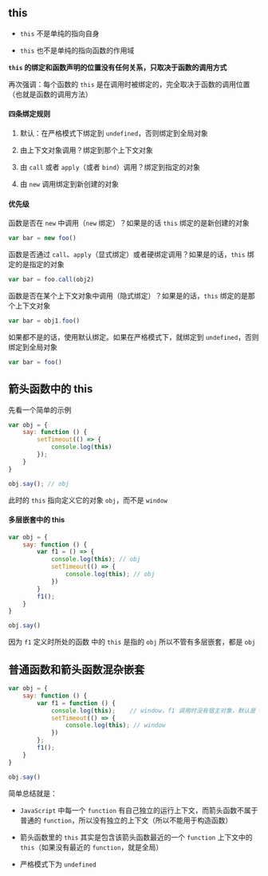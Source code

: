 ## this 

* ```this``` 不是单纯的指向自身

* ```this``` 也不是单纯的指向函数的作用域

**```this``` 的绑定和函数声明的位置没有任何关系，只取决于函数的调用方式**

再次强调：每个函数的 ```this``` 是在调用时被绑定的，完全取决于函数的调用位置（也就是函数的调用方法）

#### 四条绑定规则

1. 默认：在严格模式下绑定到 ```undefined```，否则绑定到全局对象

2. 由上下文对象调用？绑定到那个上下文对象

3. 由 ```call``` 或者 ```apply```（或者 ```bind```）调用？绑定到指定的对象

4. 由 ```new``` 调用绑定到新创建的对象

#### 优先级

函数是否在 ```new``` 中调用（```new``` 绑定）？如果是的话 ```this``` 绑定的是新创建的对象

```js
var bar = new foo()
```

函数是否通过 ```call```、```apply```（显式绑定）或者硬绑定调用？如果是的话，```this``` 绑定的是指定的对象

```js
var bar = foo.call(obj2)
```

函数是否在某个上下文对象中调用（隐式绑定）？如果是的话，```this``` 绑定的是那个上下文对象

```js
var bar = obj1.foo()
```

如果都不是的话，使用默认绑定。如果在严格模式下，就绑定到 ```undefined```，否则绑定到全局对象

```js
var bar = foo()
```



## 箭头函数中的 this

先看一个简单的示例

```js
var obj = {
    say: function () {
        setTimeout(() => {
            console.log(this)
        });
    }
}

obj.say(); // obj
```

此时的 ```this``` 指向定义它的对象 ```obj```，而不是 ```window```

#### 多层嵌套中的 this

```js
var obj = {
    say: function () {
        var f1 = () => {
            console.log(this); // obj
            setTimeout(() => {
                console.log(this); // obj
            })
        }
        f1();
    }
}

obj.say()
```

因为 ```f1``` 定义时所处的函数 中的 ```this``` 是指的 ```obj``` 所以不管有多层嵌套，都是 ```obj```

## 普通函数和箭头函数混杂嵌套

```js
var obj = {
    say: function () {
        var f1 = function () {
            console.log(this);    // window，f1 调用时没有宿主对象，默认是 window
            setTimeout(() => {
                console.log(this); // window
            })
        };
        f1();
    }
}

obj.say()
```

简单总结就是：

* ```JavaScript``` 中每一个 ```function``` 有自己独立的运行上下文，而箭头函数不属于普通的 ```function```，所以没有独立的上下文（所以不能用于构造函数）

* 箭头函数里的 ```this``` 其实是包含该箭头函数最近的一个 ```function``` 上下文中的 ```this```（如果没有最近的 ```function```，就是全局）

* 严格模式下为 ```undefined```